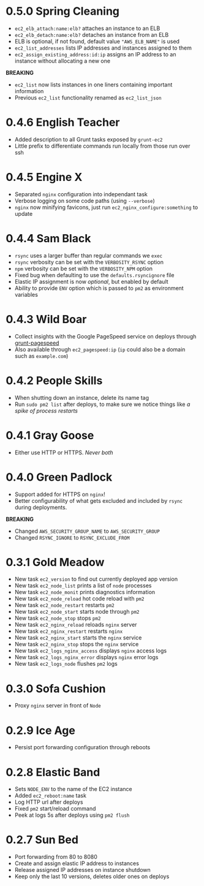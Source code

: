 # 0.5.0 Spring Cleaning

- `ec2_elb_attach:name:elb?` attaches an instance to an ELB
- `ec2_elb_detach:name:elb?` detaches an instance from an ELB
- ELB is optional, if not found, default value `"AWS_ELB_NAME"` is used
- `ec2_list_addresses` lists IP addresses and instances assigned to them
- `ec2_assign_existing_address:id:ip` assigns an IP address to an instance without allocating a new one

**BREAKING**

- `ec2_list` now lists instances in one liners containing important information
- Previous `ec2_list` functionality renamed as `ec2_list_json`

# 0.4.6 English Teacher

- Added description to all Grunt tasks exposed by `grunt-ec2`
- Little prefix to differentiate commands run locally from those run over ssh

# 0.4.5 Engine X

- Separated `nginx` configuration into independant task
- Verbose logging on some code paths (using `--verbose`)
- `nginx` now minifying favicons, just run `ec2_nginx_configure:something` to update

# 0.4.4 Sam Black

- `rsync` uses a larger buffer than regular commands we `exec`
- `rsync` verbosity can be set with the `VERBOSITY_RSYNC` option
- `npm` verbosity can be set with the `VERBOSITY_NPM` option
- Fixed bug when defaulting to use the `defaults.rsyncignore` file
- Elastic IP assignment is now _optional_, but enabled by default
- Ability to provide `ENV` option which is passed to `pm2` as environment variables

# 0.4.3 Wild Boar

- Collect insights with the Google PageSpeed service on deploys through [grunt-pagespeed](https://github.com/jrcryer/grunt-pagespeed)
- Also available through `ec2_pagespeed:ip` (`ip` could also be a domain such as `example.com`)

# 0.4.2 People Skills

- When shutting down an instance, delete its name tag
- Run `sudo pm2 list` after deploys, to make sure we notice things like _a spike of process restarts_

# 0.4.1 Gray Goose

- Either use HTTP or HTTPS. _Never both_

# 0.4.0 Green Padlock

- Support added for HTTPS on `nginx`!
- Better configurability of what gets excluded and included by `rsync` during deployments.

**BREAKING**

- Changed `AWS_SECURITY_GROUP_NAME` to `AWS_SECURITY_GROUP`
- Changed `RSYNC_IGNORE` to `RSYNC_EXCLUDE_FROM`

# 0.3.1 Gold Meadow

- New task `ec2_version` to find out currently deployed app version
- New task `ec2_node_list` prints a list of `node` processes
- New task `ec2_node_monit` prints diagnostics information
- New task `ec2_node_reload` hot code reload with `pm2`
- New task `ec2_node_restart` restarts `pm2`
- New task `ec2_node_start` starts node through `pm2`
- New task `ec2_node_stop` stops `pm2`
- New task `ec2_nginx_reload` reloads `nginx` server
- New task `ec2_nginx_restart` restarts `nginx`
- New task `ec2_nginx_start` starts the `nginx` service
- New task `ec2_nginx_stop` stops the `nginx` service
- New task `ec2_logs_nginx_access` displays `nginx` access logs
- New task `ec2_logs_nginx_error` displays `nginx` error logs
- New task `ec2_logs_node` flushes `pm2` logs

# 0.3.0 Sofa Cushion

- Proxy `nginx` server in front of `Node`

# 0.2.9 Ice Age

- Persist port forwarding configuration through reboots

# 0.2.8 Elastic Band

- Sets `NODE_ENV` to the name of the EC2 instance
- Added `ec2_reboot:name` task
- Log HTTP url after deploys
- Fixed `pm2` start/reload command
- Peek at logs 5s after deploys using `pm2 flush`

# 0.2.7 Sun Bed

- Port forwarding from 80 to 8080
- Create and assign elastic IP address to instances
- Release assigned IP addresses on instance shutdown
- Keep only the last 10 versions, deletes older ones on deploys